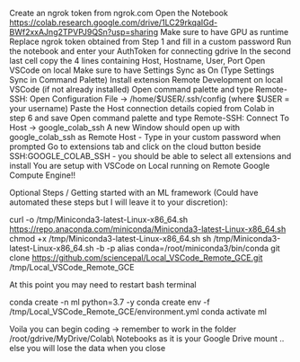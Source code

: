 Create an ngrok token from ngrok.com
Open the Notebook https://colab.research.google.com/drive/1LC29rkqaIGd-BWf2xxAJng2TPVPJ9QSn?usp=sharing
Make sure to have GPU as runtime
Replace ngrok token obtained from Step 1 and fill in a custom password
Run the notebook and enter your AuthToken for connecting gdrive
In the second last cell copy the 4 lines containing Host, Hostname, User, Port
Open VSCode on local
Make sure to have Settings Sync as On (Type Settings Sync in Command Palette)
Install extension Remote Development on local VSCode (if not already installed)
Open command palette and type Remote-SSH: Open Configuration File -> /home/$USER/.ssh/config (where $USER = your username)
Paste the Host connection details copied from Colab in step 6 and save
Open command palette and type Remote-SSH: Connect To Host -> google_colab_ssh
A new Window should open up with google_colab_ssh as Remote Host - Type in your custom password when prompted
Go to extensions tab and click on the cloud button beside SSH:GOOGLE_COLAB_SSH - you should be able to select all extensions and install
You are setup with VSCode on Local running on Remote Google Compute Engine!!

Optional Steps / Getting started with an ML framework (Could have automated these steps but I will leave it to your discretion):


curl -o /tmp/Miniconda3-latest-Linux-x86_64.sh https://repo.anaconda.com/miniconda/Miniconda3-latest-Linux-x86_64.sh
chmod +x /tmp/Miniconda3-latest-Linux-x86_64.sh
sh /tmp/Miniconda3-latest-Linux-x86_64.sh -b -p
alias conda=/root/miniconda3/bin/conda
git clone https://github.com/sciencepal/Local_VSCode_Remote_GCE.git /tmp/Local_VSCode_Remote_GCE

At this point you may need to restart bash terminal

conda create -n ml python=3.7 -y
conda create env -f /tmp/Local_VSCode_Remote_GCE/environment.yml
conda activate ml

Voila you can begin coding -> remember to work in the folder /root/gdrive/MyDrive/Colab\ Notebooks as it is your Google Drive mount .. else you will lose the data when you close
